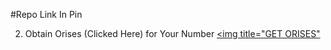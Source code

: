 #Repo Link In Pin

2. Obtain Orises (Clicked Here) for Your Number
     <a href="https://github.com/noureddineouafy/bobizaa"><img title="GET ORISES"
